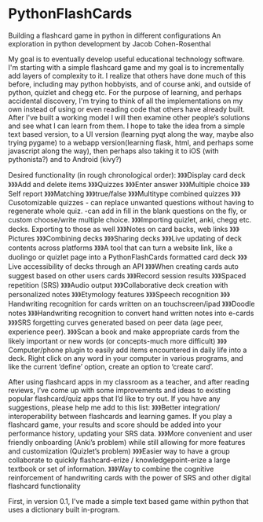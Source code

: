 # PythonFlashCards
Building a flashcard game in python in different configurations
An exploration in python development by Jacob Cohen-Rosenthal

My goal is to eventually develop useful educational technology software.
I'm starting with a simple flashcard game and my goal is to incrementally add layers of complexity to it.
I realize that others have done much of this before, including may python hobbyists, and of course anki, and outside of python, quizlet and chegg etc.
For the purpose of learning, and perhaps accidental discovery, I'm trying to think of all the implementations on my own instead of using
or even reading code that others have already built. After I've built a working model I will then examine other people’s solutions and see what I can learn from them.
I hope to take the idea from a simple text based version, to a UI version (learning pyqt along the way, maybe also trying pygame) to a webapp version(learning flask, html, and perhaps some javascript along the way), then perhaps also taking it to iOS (with pythonista?) and to Android (kivy?)

Desired functionality (in rough chronological order):
》》》Display card deck
》》》Add and delete items
》》》Quizzes
》》》Enter answer
》》》Multiple choice
》》》Self report
》》》Matching
》》》true/false
》》》Multitype combined quizzes
》》》Cusotomizable quizzes - can replace unwanted questions without having to regenerate whole quiz. -can add in fill in the blank questions on the fly, or custom choose/write multiple choice.
》》》Importing quizlet, anki, chegg etc. decks. Exporting to those as well
》》》Notes on card backs, web links
》》》Pictures 
》》》Combining decks
》》》Sharing decks
》》》Live updating of deck contents across platforms
》》》A tool that can turn a website link, like a duolingo or quizlet page into a PythonFlashCards formatted card deck
》》》Live accessibility of decks through an API
》》》When creating cards auto suggest based on other users cards
》》》Record session results
》》》Spaced repetition (SRS)
》》》Audio output
》》》Collaborative deck creation with personalized notes
》》》Etymology features
》》》Speech recognition
》》》Handwriting recognition for cards written on an touchscreen/ipad
》》》Doodle notes
》》》Handwriting recognition to convert hand written notes into e-cards
》》》SRS forgetting curves generated based on peer data (age peer, experience peer).
》》》Scan a book and make appropriate cards from the likely important or new words (or concepts-much more difficult)
》》》Computer/phone plugin to easily add items encountered in daily life into a deck. Right click on any word in your computer in various programs, and like the current ‘define’ option, create an option to ‘create card’. 



After using flashcard apps in my classroom as a teacher, and after reading reviews, I’ve come up with some improvements and ideas to existing popular flashcard/quiz apps that I’d like to try out. If you have any suggestions, please help me add to this list:
》》》Better integration/ interoperability between flashcards and learning games. If you play a flashcard game, your results and score should be added into your performance history, updating your SRS data.
》》》More convenient and user friendly onboarding (Anki’s problem) while still allowing for more features and customization (Quizlet’s problem) 
》》》Easier way to have a group collaborate to quickly flashcard-erize / knowledgepoint-erize a large textbook or set of information.
》》》Way to combine the cognitive reinforcement of handwriting cards with the power of SRS and other digital flashcard functionality





First, in version 0.1, I've made a simple text based game within python that uses a dictionary built in-program. 





